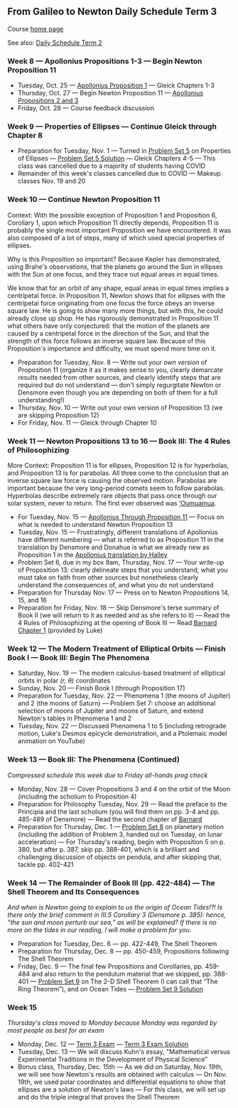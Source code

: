 ## From Galileo to Newton Daily Schedule Term 3

Course [home page](./)

See also: [Daily Schedule Term 2](./daily_schedule_term_2.html)

### Week 8 &mdash; Apollonius Propositions 1-3 &mdash; Begin Newton Proposition 11

* Tuesday, Oct. 25 &mdash; [Apollonius Proposition 1](./resources/12PagesOfApollonius.pdf) &mdash; Gleick Chapters 1-3
* Thursday, Oct. 27 &mdash; Begin Newton Proposition 11 &mdash; [Apollonius Propositions 2 and 3](./resources/12PagesOfApollonius.pdf)
* Friday, Oct. 28 &mdash; Course feedback discussion

### Week 9 &mdash; Properties of Ellipses &mdash; Continue Gleick through Chapter 8

* Preparation for Tuesday, Nov. 1 &mdash; Turned in [Problem Set 5](./assignments/PS05.nb.pdf) on Properties of Ellipses &mdash; [Problem Set 5 Solution](./assignments/PS05-Solution.pdf) &mdash; Gleick Chapters 4-5 &mdash; This class was cancelled due to a majority of students having COVID
* Remainder of this week's classes cancelled due to COVID &mdash; Makeup classes Nov. 19 and 20

### Week 10 &mdash; Continue Newton Proposition 11

Context: With the possible exception of Proposition 1 and Proposition 6, Corollary 1, upon which Proposition 11 directly depends, Proposition 11 is probably the single most important Proposition we have encountered. It was also composed of a lot of steps, many of which used special properties of ellipses.

Why is this Proposition so important? Because Kepler has demonstrated, using Brahe's observations, that the planets go around the Sun in ellipses with the Sun at one focus, and they trace out equal areas in equal times.

We know that for an orbit of any shape, equal areas in equal times implies a centripetal force. In Proposition 11, Newton shows that for ellipses with the centripetal force originating from one focus the force obeys an inverse square law. He is going to show many more things, but with this, he could already close up shop. He has rigorously demonstrated in Proposition 11 what others have only conjectured: that the motion of the planets are caused by a centripetal force in the direction of the Sun, and that the strength of this force follows an inverse square law. Because of this Proposition's importance and difficulty, we must spend more time on it.

* Preparation for Tuesday, Nov. 8 &mdash; Write out *your own version* of Proposition 11 (organize it as it makes sense to you, clearly demarcate results needed from other sources, and clearly identify steps that are required but do not understand &mdash; don't simply regurgitate Newton or Densmore even though you are depending on both of them for a full understanding!)
* Thursday, Nov. 10 &mdash; Write out your own version of Proposition 13 (we are skipping Proposition 12)
* For Friday, Nov. 11 &mdash; Gleick through Chapter 10

### Week 11 &mdash; Newton Propositions 13 to 16 &mdash; Book III: The 4 Rules of Philosophizing

More Context: Proposition 11 is for ellipses, Proposition 12 is for hyperbolas, and Proposition 13 is for parabolas. All three come to the conclusion that an inverse square law force is causing the observed motion. Parabolas are important because the very long-period comets seem to follow parabolas. Hyperbolas describe extremely rare objects that pass once through our solar system, never to return. The first ever observed was [ʻOumuamua](https://en.wikipedia.org/wiki/ʻOumuamua).

* For Tuesday, Nov. 15 &mdash; [Apollonius Through Proposition 11](./resources/12MorePagesOfApollonius.pdf) &mdash; Focus on what is needed to understand Newton Proposition 13
* Tuesday, Nov. 15 &mdash; Frustratingly, different translations of Apollonius have different numbering &mdash; what is referred to as Proposition 11 in the translation by Densmore and Donahue is what we already new as Proposition 1 in the [Apollonius translation by Halley](./resources/12PagesOfApollonius.pdf)
* Problem Set 6, due in my box 9am, Thursday, Nov. 17 &mdash; Your write-up of Proposition 13: clearly delineate steps that you understand, what you must take on faith from other sources but nonetheless clearly understand the consequences of, and what you do not understand
* Preparation for Thursday Nov. 17 &mdash; Press on to Newton Propositions 14, 15, and 16
* Preparation for Friday, Nov. 18 &mdash; Skip Densmore's terse summary of Book II (we will return to it as needed and as she refers to it) &mdash; Read the 4 Rules of Philosophizing at the opening of Book III &mdash; Read [Barnard Chapter 1](./resources/ClaudeBernardChapter1.pdf) (provided by Luke)

### Week 12 &mdash; The Modern Treatment of Elliptical Orbits &mdash; Finish Book I &mdash; Book III: Begin The Phenomena

* Saturday, Nov. 19 &mdash; The modern calculus-based treatment of elliptical orbits in polar *(r, &theta;)* coordinates
* Sunday, Nov. 20 &mdash; Finish Book I (through Proposition 17)
* Preparation for Tuesday, Nov. 22 &mdash; Phenomena 1 (the moons of Jupiter) and 2 (the moons of Saturn) &mdash; Problem Set 7: choose an additional selection of moons of Jupiter and moons of Saturn, and extend Newton's tables in Phenomena 1 and 2
* Tuesday, Nov. 22 &mdash; Discussed Phenomena 1 to 5 (including retrograde motion, Luke's Desmos epicycle demonstration, and a Ptolemaic model animation on YouTube)

### Week 13 &mdash; Book III: The Phenomena (Continued)

*Compressed schedule this week due to Friday all-hands preg check*

* Monday, Nov. 28 &mdash; Cover Propositions 3 and 4 on the orbit of the Moon (including the scholium to Proposition 4)
* Preparation for Philosophy Tuesday, Nov. 29 &mdash; Read the preface to the Principia and the last scholium (you will find them on pp. 3-4 and pp. 485-489 of Densmore) &mdash; Read the second chapter of [Barnard](./resources/ClaudeBernardChapter2.pdf)
* Preparation for Thursday, Dec. 1 &mdash; [Problem Set 8](./assignments/PS08.nb.pdf) on planetary motion (including the addition of Problem 3, handed out on Tuesday, on lunar acceleration) &mdash; For Thursday's reading, begin with Proposition 5 on p. 380, but after p. 387, skip pp. 388-401, which is a brilliant and challenging discussion of objects on pendula, and after skipping that, tackle pp. 402-421

### Week 14 &mdash; The Remainder of Book III (pp. 422-484) &mdash; The Shell Theorem and Its Consequences

*And when is Newton going to explain to us the origin of Ocean Tides!?! Is there only the brief comment in III.5 Corollary 3 (Densmore p. 385): hence, &ldquo;the sun and moon perturb our sea,&rdquo; as will be explained? If there is no more on the tides in our reading, I will make a problem for you.*

* Preparation for Tuesday, Dec. 6 &mdash; pp. 422-449, The Shell Theorem
* Preparation for Thursday, Dec. 8 &mdash; pp. 450-459, Propositions following The Shell Theorem
* Friday, Dec. 9 &mdash; The final few Propositions and Corollaries, pp. 459-484 and also return to the pendulum material that we skipped, pp. 388-401 &mdash; [Problem Set 9](./assignments/PS09.nb.pdf) on The 2-D Shell Theorem (I can call that &ldquo;The Ring Theorem&rdquo;), and on Ocean Tides &mdash; [Problem Set 9 Solution](./assignments/PS09-Solution.pdf)

### Week 15

*Thursday's class moved to Monday because Monday was regarded by most people as best for an exam*

* Monday, Dec. 12 &mdash; [Term 3 Exam](./exams/Term3Exam.nb.pdf) &mdash; [Term 3 Exam Solution](./exams/Term3Exam-Solution.pdf)
* Tuesday, Dec. 13 &mdash; We will discuss Kuhn's essay, "Mathematical versus Experimental Traditions in the Development of Physical Science"
* Bonus class, Thursday, Dec. 15th &mdash; As we did on Saturday, Nov. 19th, we will see how Newton's results are obtained with calculus &mdash; On Nov. 19th, we used polar coordinates and differential equations to show that ellipses are a solution of Newton's laws &mdash; For this class, we will set up and do the triple integral that proves the Shell Theorem

